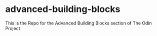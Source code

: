 # advanced-building-blocks
This is the Repo for the Advanced Building Blocks section of The Odin Project
